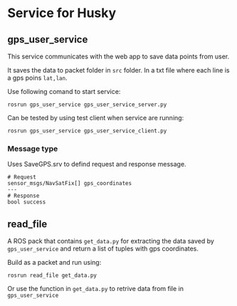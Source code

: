 # Service for Husky

## gps_user_service

This service communicates with the web app to save data points from user.

It saves the data to packet folder in `src` folder. In a txt file where each line is a gps poins `lat,lan`.

Use following comand to start service:
```
rosrun gps_user_service gps_user_service_server.py
```

Can be tested by using test client when service are running:
```
rosrun gps_user_service gps_user_service_client.py
```

### Message type 

Uses SaveGPS.srv to defind request and response message.

```
# Request
sensor_msgs/NavSatFix[] gps_coordinates
---
# Response
bool success
```

## read_file
A ROS pack that contains `get_data.py` for extracting the data saved by `gps_user_service` and return a list of tuples with gps coordinates.

Build as a packet and run using:
```
rosrun read_file get_data.py
```

Or use the function in `get_data.py` to retrive data from file in `gps_user_service`
